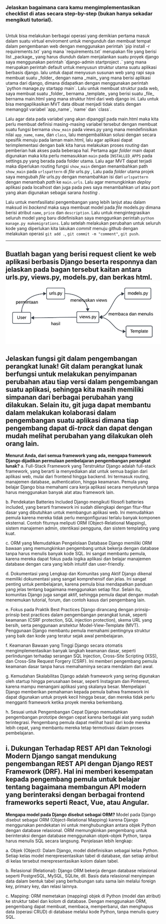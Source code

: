### **Jelaskan bagaimana cara kamu mengimplementasikan checklist di atas secara step-by-step (bukan hanya sekadar mengikuti tutorial).**
<br />
Untuk bisa melakukan berbagai operasi yang demikian pertama masuk dalam suatu virtual enviroment untuk mengunduh dan membuat tempat dalam pengembanan web dengan menggunakan perintah `pip install -r requirements.txt` yang mana `requirements.txt` merupakan file yang berisi list _package_ yang harus diunduh dalam menjalankan suatu proyek django saya menggunakan perintah `django-admin startproject <nama project> .` yang mana merupakan perintah default untuk menyusun struktur utama suatu aplikasi berbasis django. lalu untuk dapat menyusun susunan web yang rapi saya membuat suatu _folder_ dengan nama _main_ yang mana berisi aplikasi utama dari django, dimana didapatkan dengan menggunakan perintah `python manage.py startapp main`. Lalu untuk membuat struktur pada web, saya membuat suatu _folder_ bernama _template_ yang berisi suatu _file_ bernama main.html yang mana struktur html dari web django ini. Lalu untuk bisa mengaplikasikan MVT data dibuat menjadi tidak statis dengan memanggil variabel `app_name`, `name` dan `class`. 
<br />

Lalu agar data pada variabel yang akan dipanggil pada main.html maka kita perlu membuat definisi masing-masing variabel tersebut dengan membuat suatu fungsi bernama `show_main` pada views.py yang mana mendefinisikan nilai `app_name`, `name`, dan `class`, lalu mengembalikkan solusi dengan secara spesifik menuju pada laman main.html, lalu agar aplikasi dapat terimplementasi dengan baik kita harus melakukan proses _routing_ dan pemberian hak akses pada beberapa hal. Pertama agar _folder_ main dapat digunakan maka kita perlu memasukkan `main` pada `INSTALLED_APPS` pada settings.py yang berada pada folder utama. Lalu agar MVT dapat terjadi maka diperlukan routing fungsi `show_main` dengan menambahkan path `show_main` pada `urlspattern` di _file_ urls.py , Lalu pada _folder_ utama projek saya mengubah _file_ urls.py dengan menambahkan isi dari `urlspattern` dengan menambah _path_ ke `main.urls`. Lalu agar memungkinkan _deploy_ aplikasi pada localhost dan juga pada pws saya menambahkan url atau port yang akan digunakan sebagai sarana _hosting_ . 

Lalu untuk memfasiliatsi pengembangan yang lebih lanjut atau dalam maksud ini _backend_ maka saya membuat model pada _file_ models.py dimana berisi atribut `name`, `price` dan `description`. Lalu untuk mengintegrasikan seluruh model yang baru didefinisikan saya menggunkan perintah `python manage.py makemigrations`. Lalu setelah melakukan perubahan untuk seluruh kode yang diperlukan kita lakukan _commit_ menuju github dengan melakukan operasi `git add .`, `git commit -m "comment"`, `git push`.

---

**Buatlah bagan yang berisi request client ke web aplikasi berbasis Django beserta responnya dan jelaskan pada bagan tersebut kaitan antara urls.py, views.py, models.py, dan berkas html.**
![plot](./image/bagan.png)
---

**Jelaskan fungsi git dalam pengembangan perangkat lunak!**
Git dalam perangkat lunak berfungsi untuk melakukan penyimpanan perubahan atau tiap versi dalam pengembangan suatu aplikasi, sehingga kita masih memiliki simpanan dari berbagai perubahan yang dilakukan. Selain itu, git juga dapat membantu dalam melakukan kolaborasi dalam pengembangan suatu aplikasi dimana tiap pengembang dapat di-_track_ dan dapat dengan mudah melihat perubahan yang dilakukan oleh orang lain.
---

**Menurut Anda, dari semua framework yang ada, mengapa framework Django dijadikan permulaan pembelajaran pengembangan perangkat lunak?**
a. Full-Stack Framework yang Terstruktur
Django adalah full-stack framework, yang berarti ia menyediakan alat untuk semua bagian dari aplikasi web, mulai dari frontend hingga backend. Ini termasuk routing, manajemen database, authentication, hingga keamanan. Pemula yang belajar Django bisa memahami cara kerja aplikasi secara menyeluruh tanpa harus menggunakan banyak alat atau framework lain.

b. Pendekatan Batteries Included
Django mengikuti filosofi batteries included, yang berarti framework ini sudah dilengkapi dengan fitur-fitur dasar yang dibutuhkan untuk membangun aplikasi web. Ini memudahkan pemula karena mereka tidak perlu mengonfigurasi terlalu banyak komponen eksternal. Contoh fiturnya meliputi ORM (Object-Relational Mapping), sistem manajemen admin, otentikasi pengguna, dan sistem templating yang kuat.

c. ORM yang Memudahkan Pengelolaan Database
Django memiliki ORM bawaan yang memungkinkan pengembang untuk bekerja dengan database tanpa harus menulis banyak kode SQL. Ini sangat membantu pemula, karena mereka dapat fokus pada logika aplikasi dan belajar manajemen database dengan cara yang lebih intuitif dan user-friendly.

d. Dokumentasi yang Lengkap dan Komunitas yang Aktif
Django dikenal memiliki dokumentasi yang sangat komprehensif dan jelas. Ini sangat penting untuk pembelajaran, karena pemula bisa mendapatkan panduan yang jelas tentang bagaimana menggunakan setiap fitur. Selain itu, komunitas Django juga sangat aktif, sehingga pemula dapat dengan mudah menemukan tutorial, forum, dan contoh kasus dari pengembang lain.

e. Fokus pada Praktik Best Practices
Django dirancang dengan prinsip-prinsip best practices dalam pengembangan perangkat lunak, seperti keamanan (CSRF protection, SQL injection protection), skema URL yang bersih, serta penggunaan arsitektur Model-View-Template (MVT). Penggunaan Django membantu pemula memahami pentingnya struktur yang baik dan kode yang teratur sejak awal pembelajaran.

f. Keamanan Bawaan yang Tinggi
Django secara otomatis mengimplementasikan banyak langkah keamanan dasar, seperti perlindungan terhadap serangan SQL Injection, Cross-Site Scripting (XSS), dan Cross-Site Request Forgery (CSRF). Ini memberi pengembang pemula keamanan dasar tanpa harus memahaminya secara mendalam dari awal.

g. Kemudahan Skalabilitas
Django adalah framework yang sering digunakan oleh startup hingga perusahaan besar, seperti Instagram dan Pinterest, karena mampu menangani aplikasi yang skalanya besar. Mempelajari Django memberikan pemahaman kepada pemula bahwa framework ini dapat digunakan untuk proyek kecil hingga besar, dan mereka tidak perlu mengganti framework ketika proyek mereka berkembang.

h. Sesuai untuk Pengembangan Cepat
Django memudahkan pengembangan prototipe dengan cepat karena berbagai alat yang sudah terintegrasi. Pengembang pemula dapat melihat hasil dari kode mereka lebih cepat, yang membantu mereka tetap termotivasi dalam proses pembelajaran.

i. Dukungan Terhadap REST API dan Teknologi Modern
Django sangat mendukung pengembangan REST API dengan Django REST Framework (DRF). Hal ini memberi kesempatan kepada pengembang pemula untuk belajar tentang bagaimana membangun API modern yang berinteraksi dengan berbagai frontend frameworks seperti React, Vue, atau Angular.
---

**Mengapa model pada Django disebut sebagai ORM?**
Model pada Django disebut sebagai ORM (Object-Relational Mapping) karena Django menggunakan pendekatan ini untuk menghubungkan antara objek Python dengan database relasional. ORM memungkinkan pengembang untuk berinteraksi dengan database menggunakan objek-objek Python, tanpa harus menulis SQL secara langsung. Penjelasan lebih lengkap:

a. Objek (Object): Dalam Django, model didefinisikan sebagai kelas Python. Setiap kelas model merepresentasikan tabel di database, dan setiap atribut di kelas tersebut merepresentasikan kolom dalam tabel.

b. Relasional (Relational): Django ORM bekerja dengan database relasional seperti PostgreSQL, MySQL, SQLite, dll. Basis data relasional menyimpan data dalam bentuk tabel yang berhubungan satu sama lain melalui foreign key, primary key, dan relasi lainnya.

c. Mapping: ORM memetakan (mapping) objek di Python (model dan atribut) ke struktur tabel dan kolom di database. Dengan menggunakan ORM, pengembang dapat membuat, membaca, memperbarui, dan menghapus data (operasi CRUD) di database melalui kode Python, tanpa menulis query SQL.